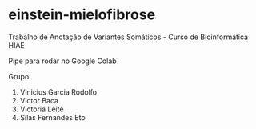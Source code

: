 # einstein-mielofibrose
Trabalho de Anotação de Variantes Somáticos - Curso de Bioinformática HIAE

Pipe para rodar no Google Colab

Grupo:
1.   Vinicius Garcia Rodolfo
2.   Victor Baca
3.   Victoria Leite
4.   Silas Fernandes Eto
